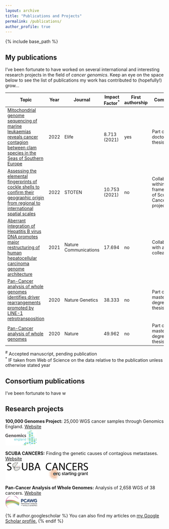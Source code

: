```yaml
---
layout: archive
title: "Publications and Projects"
permalink: /publications/
author_profile: true
---
```


{% include base_path %}  

## My publications 
I’ve been fortunate to have worked on several international and interesting research projects in the field of *cancer genomics*. Keep an eye on the space below to see the list of publications my work has contributed to (hopefully!) grow...

| Topic  | Year | Journal | Impact Factor<sup>*</sup> | First authorship | Comments |
| ------------- | ------------- | ------------- | ------------- |------------- |------------- |
| [Mitochondrial genome sequencing of marine leukaemias reveals cancer contagion between clam species in the Seas of Southern Europe](https://albruzos.github.io/publication/2022-01-18-PAPER-eLife-ClamsContagiousCancers) | 2022  | Elife  | 8.713 (2021) | yes | Part of my doctoral thesis |
| [Assessing the elemental fingerprints of cockle shells to confirm their geographic origin from regional to international spatial scales](https://albruzos.github.io/publication/2022-01-08-PAPER_STOTEN_CockleShellsFingerprints) | 2022  | STOTEN  | 10.753 (2021)  | no | Collaboration within the framework of Scuba Cancers project |
| [Aberrant integration of Hepatitis B virus DNA promotes major restructuring of human hepatocellular carcinoma genome architecture](https://albruzos.github.io/publication/2021-10-25-PAPER_NatureCommunications_HeptatitisBintegrations) | 2021  | Nature Communications  | 17.694 | no |  Collaboration with a lab colleague |
| [Pan-Cancer analysis of whole genomes identifies driver rearrangements promoted by LINE-1 retrotransposition](https://albruzos.github.io/publication/2020-02-05-PAPER2_NatureGenetics_PCAWG-retrotransposition) | 2020  | Nature Genetics  | 38.333 | no | Part of my master's degree thesis |
| [Pan-Cancer analysis of whole genomes](https://albruzos.github.io/publication/2020-02-05-PAPER1_Nature_PCAWG) | 2020  | Nature  | 49.962 | no | Part of my master's degree thesis |

<sup>#</sup> Accepted manuscript, pending publication  
<sup>*</sup> IF taken from Web of Science on the data relative to the publication unless otherwise stated year  

## Consortium publications

I’ve been fortunate to have w



## Research projects  

**100,000 Genomes Project:**
25,000 WGS cancer samples through Genomics England.
[Website](https://www.genomicsengland.co.uk/)  
<a href="https://www.genomicsengland.co.uk/" target="_blank"> 
<img src="/images/logos/GenomicsEngland_logo.png" alt="Genomics England logo" width="100" height="51" /> 
</a>

**SCUBA CANCERS:**
Finding the genetic causes of contagious metastases.
[Website](http://www.scubacancers.org/)  
<a href="http://www.scubacancers.org/" target="_blank"> 
<img align="center" src="/images/logos/ScubaCancersERClogo.png" alt="Scuba Cancers logo" width="270" height="61" /> 
</a>

**Pan-Cancer Analysis of Whole Genomes:**
Analysis of 2,658 WGS of 38 cancers.
[Website](https://docs.icgc.org/pcawg/)  
<a href="https://docs.icgc.org/pcawg/" target="_blank"> 
<img align="center" src="/images/logos/pcawg_logo.png" alt="PCAWG logo" width="102" height="41" /> 
</a>




<!---
**More information:**  
 {% for post in site.publications reversed %}
   {% include archive-single.html %}
 {% endfor %}
--->

{% if author.googlescholar %}
  You can also find my articles on <u><a href="{{author.googlescholar}}">my Google Scholar profile</a>.</u>
{% endif %}
